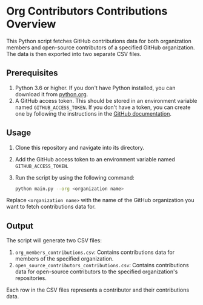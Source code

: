 # Org Contributors Contributions Overview

This Python script fetches GitHub contributions data for both organization members and open-source contributors of a specified GitHub organization. The data is then exported into two separate CSV files.

## Prerequisites

1. Python 3.6 or higher. If you don't have Python installed, you can download it from [python.org](https://www.python.org/downloads/).
2. A GitHub access token. This should be stored in an environment variable named `GITHUB_ACCESS_TOKEN`. If you don't have a token, you can create one by following the instructions in the [GitHub documentation](https://docs.github.com/en/github/authenticating-to-github/creating-a-personal-access-token).

## Usage

1. Clone this repository and navigate into its directory.
2. Add the GitHub access token to an environment variable named `GITHUB_ACCESS_TOKEN`.
3. Run the script by using the following command:

   ```bash
   python main.py --org <organization name>
   ```

Replace `<organization name>` with the name of the GitHub organization you want to fetch contributions data for.

## Output

The script will generate two CSV files:

1. `org_members_contributions.csv`: Contains contributions data for members of the specified organization.
1. `open_source_contributors_contributions.csv`: Contains contributions data for open-source contributors to the specified organization's repositories.

Each row in the CSV files represents a contributor and their contributions data.
